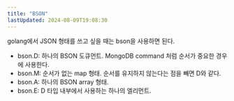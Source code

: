 ```yaml
---
title: "BSON"
lastUpdated: 2024-08-09T19:08:30
---
```


golang에서 JSON 형태를 쓰고 싶을 때는 bson을 사용하면 된다.

- bson.D: 하나의 BSON 도큐먼트. MongoDB command 처럼 순서가 중요한 경우에 사용한다.
- bson.M: 순서가 없는 map 형태. 순서를 유지하지 않는다는 점을 빼면 D와 같다.
- bson.A: 하나의 BSON array 형태.
- bson.E: D 타입 내부에서 사용하는 하나의 엘리먼트.

